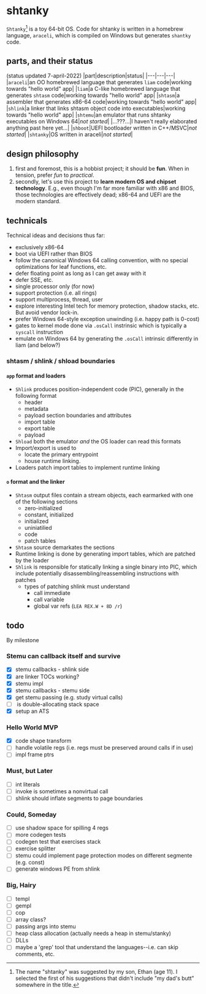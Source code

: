 # shtanky

`Shtanky`[^1] is a toy 64-bit OS.  Code for shtanky is written in a homebrew language, `araceli`, which is compiled on Windows but generates `shantky` code.

## parts, and their status

(status updated 7-april-2022)
|part|description|status|
|---|---|---|
|`araceli`|an OO homebrewed language that generates `liam` code|working towards "hello world" app|
|`liam`|a C-like homebrewed language that generates `shtasm` code|working towards "hello world" app|
|`shtasm`|a assembler that generates x86-64 code|working towards "hello world" app|
|`shlink`|a linker that links shtasm object code into executables|working towards "hello world" app|
|`shtemu`|an emulator that runs shtanky executables on Windows 64|_not started_|
|...???...|I haven't really elaborated anything past here yet...|
|`shboot`|UEFI bootloader written in C++/MSVC|_not started_|
|`shtanky`|OS written in araceli|_not started_|

## design philosophy

1. first and foremost, this is a hobbist project; it should be **fun**.  When in tension, prefer _fun_ to _practical_.
1. secondly, let's use this project to **learn modern OS and chipset technology**.  E.g., even though I'm far more familiar with x86 and BIOS, those technologies are effectively dead; x86-64 and UEFI are the modern standard.

## technicals

Technical ideas and decisions thus far:
- exclusively x86-64
- boot via UEFI rather than BIOS
- follow the canonical Windows 64 calling convention, with no special optimizations for leaf functions, etc.
- defer floating point as long as I can get away with it
- defer SSE, etc.
- single processor only (for now)
- support protection (i.e. all rings)
- support multiprocess, thread, user
- explore interesting Intel tech for memory protection, shadow stacks, etc.  But avoid vendor lock-in.
- prefer Windows 64-style exception unwinding (i.e. happy path is 0-cost)
- gates to kernel mode done via `.osCall` instrinsic which is typically a `syscall` instruction
- emulate on Windows 64 by generating the `.osCall` intrinsic differently in liam (and below?)

### shtasm / shlink / shload boundaries

#### `app` format and loaders
- `Shlink` produces position-independent code (PIC), generally in the following format
  - header
  - metadata
  - payload section boundaries and attributes
  - import table
  - export table
  - payload
- `Shload` both the emulator _and_ the OS loader can read this formats
- Import/export is used to
  - locate the primary entrypoint
  - house runtime linking.
- Loaders patch import tables to implement runtime linking

#### `o` format and the linker
- `Shtasm` output files contain a stream objects, each earmarked with one of the following sections
  - zero-initialized
  - constant, initialized
  - initialized
  - uniniatilied
  - code
  - patch tables
- `Shtasm` source demarkates the sections
- Runtime linking is done by generating import tables, which are patched by the loader
- `Shlink` is responsible for statically linking a single binary into PIC, which include potentially disassembling/reassembling instructions with patches
  - types of patching shlink must understand
    - call immediate
    - call variable
    - global var refs (`LEA REX.W + 8D /r`)

## todo
By milestone

### Stemu can callback itself and survive
- [x] stemu callbacks - shlink side
- [x] are linker TOCs working?
- [x] stemu impl
- [x] stemu callbacks - stemu side
- [x] get stemu passing (e.g. study virtual calls)
- [ ] <enterfunc> is double-allocating stack space
- [x] setup an ATS

### Hello World MVP
- [x] code shape transform
- [ ] handle volatile regs (i.e. regs must be preserved around calls if in use)
- [ ] impl frame ptrs

### Must, but Later
- [ ] int literals
- [ ] invoke is sometimes a nonvirtual call
- [ ] shlink should inflate segments to page boundaries

### Could, Someday
- [ ] use shadow space for spilling 4 regs
- [ ] more codegen tests
- [ ] codegen test that exercises stack
- [ ] exercise splitter
- [ ] stemu could implement page protection modes on different segmente (e.g. const)
- [ ] generate windows PE from shlink

### Big, Hairy
- [ ] templ
- [ ] gempl
- [ ] cop
- [ ] array class?
- [ ] passing args into stemu
- [ ] heap class allocation (actually needs a heap in stemu/stanky)
- [ ] DLLs
- [ ] maybe a 'grep' tool that understand the languages--i.e. can skip comments, etc.

[^1]: The name "shtanky" was suggested by my son, Ethan (age 11).  I selected the first of his suggestions that didn't include "my dad's butt" somewhere in the title.
